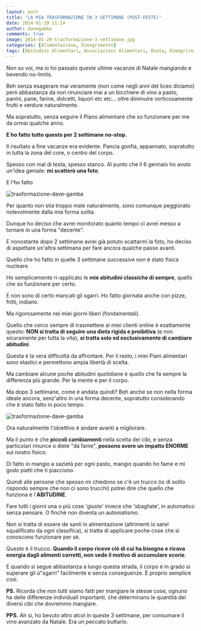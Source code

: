 ```yaml
---
layout: post
title: "LA MIA TRASFORMAZIONE IN 3 SETTIMANE (POST-FESTE)"
date: 2014-01-29 11:14
author: davegamba
comments: true
image: 2014-01-29-trasformazione-3-settimane.jpg
categories: [Alimentazione, Dimagrimento]
tags: [Abitudini Alimentari, Associazioni Alimentari, Dieta, Dimagrire, Dissociata, Massa Muscolare, Pasto Perfetto, Problemi Digestivi, Trasformazione]
---
```

Non so voi, ma io ho passato queste ultime vacanze di Natale mangiando e bevendo no-limits.

Beh senza esagerare mai veramente (non come negli anni del liceo diciamo) però abbastanza da non rinunciare mai a un bicchiere di vino a pasto, panini, pane, farine, dolcetti, liquori etc etc... oltre diminuire vorticosamente frutti e verdure naturalmente.

Ma sopratutto, senza seguire il Piano alimentare che so funzionare per me da ormai qualche anno.

**E ho fatto tutto questo per 2 settimane no-stop.**

Il risultato a fine vacanze era evidente. Pancia gonfia, appannato, sopratutto in tutta la zona del core, o centro del corpo.

Spesso con mal di testa, spesso stanco. Al punto che il 6 gennaio ho avuto un'idea geniale: **mi scatterò una foto**.

E l'ho fatto

![trasformazione-dave-gamba]({{site.images_root}}2014-01-29-trasformazione-3-settimane-1.jpg)

Per quanto non stia troppo male naturalmente, sono comunque peggiorato notevolmente dalla mia forma solita.

Dunque ho deciso che avrei monitorato quanto tempo ci avrei messo a tornare in una forma "decente".

E nonostante dopo 2 settimane avrei già potuto scattarmi la foto, ho deciso di aspettare un'altra settimana per fare ancora qualche passo avanti.

Quello che ho fatto in quelle 3 settimane successive non è stato fisica nucleare.

Ho semplicemente ri-applicato le **mie abitudini classiche di sempre**, quello che so funzionare per certo.

E non sono di certo mancati gli sgarri. Ho fatto giornata anche con pizze, fritti, indiano.

Ma rigorosamente nei miei giorni liberi (fondamentali).

Quello che cerco sempre di trasmettere ai miei clienti online è esattamente questo: **NON si tratta di seguire una dieta rigida e proibitiva** (e non sicuramente per tutta la vita), **si tratta solo ed esclusivamente di cambiare abitudini**.

Questa è la vera difficoltà da affrontare. Per il resto, i miei Piani alimentari sono elastici e permettono ampia libertà di scelta.

Ma cambiare alcune poche abitudini quotidiane è quello che fa sempre la differenza più grande. Per la mente e per il corpo.

Ma dopo 3 settimane, come è andata quindi? Beh anche se non nella forma ideale ancora, senz'altro in una forma decente, sopratutto considerando che è stato fatto in poco tempo.

![trasformazione-dave-gamba]({{site.images_root}}2014-01-29-trasformazione-3-settimane.jpg)

Ora naturalmente l'obiettivo è andare avanti a migliorare.

Ma il punto è che **piccoli cambiamenti** nella scelta dei cibi, e senza particolari rinunce o diete "da fame", **possono avere un impatto ENORME** sul nostro fisico.

Di fatto io mangio a sazietà per ogni pasto, mangio quando ho fame e mi godo piatti che ti piacciono.

Quindi alle persone che spesso mi chiedono se c'è un trucco (io di solito rispondo sempre che non ci sono trucchi) potrei dire che quello che funziona è l'**ABITUDINE**.

Fare tutti i giorni una o più cose 'giuste' invece che 'sbagliate', in automatico senza pensare. O finchè non diventa un automatismo.

Non si tratta di essere de santi in alimentazione (altrimenti io sarei squalificato da ogni classifica), si tratta di applicare poche cose che si conoscono funzionare per sè.

Questo è il trucco. **Quando il corpo riceve ciò di cui ha bisogno e ricava energia dagli alimenti corretti, non vede il motivo di accumulare scorie**.

E quando si segue abbastanza a lungo questa strada, il corpo è in grado si superare gli ù"sgarri" facilmente e senza conseguenze. È proprio semplice così.

**PS.** Ricorda che non tutti siamo fatti per mangiare le stesse cose, ognuno ha delle differenze individuali importanti, che determinano le quantità dei diversi cibi che dovremmo mangiare.

**PPS.** Ah si, ho bevuto altro alcol in queste 3 settimane, per consumare il vino avanzato da Natale. Era un peccato buttarlo.